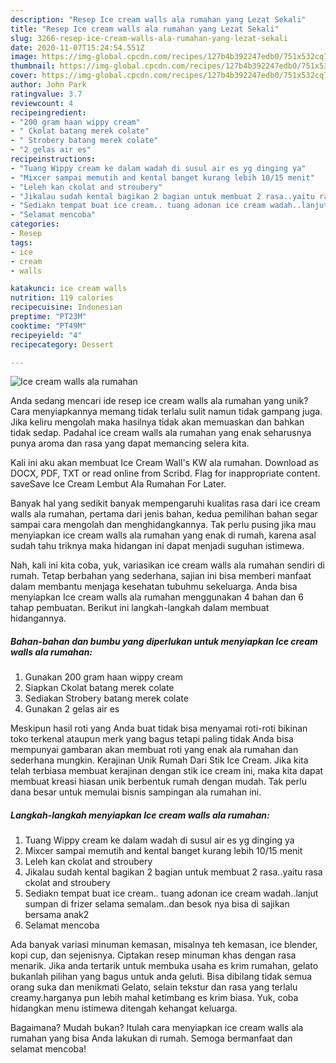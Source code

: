 ```yaml
---
description: "Resep Ice cream walls ala rumahan yang Lezat Sekali"
title: "Resep Ice cream walls ala rumahan yang Lezat Sekali"
slug: 3266-resep-ice-cream-walls-ala-rumahan-yang-lezat-sekali
date: 2020-11-07T15:24:54.551Z
image: https://img-global.cpcdn.com/recipes/127b4b392247edb0/751x532cq70/ice-cream-walls-ala-rumahan-foto-resep-utama.jpg
thumbnail: https://img-global.cpcdn.com/recipes/127b4b392247edb0/751x532cq70/ice-cream-walls-ala-rumahan-foto-resep-utama.jpg
cover: https://img-global.cpcdn.com/recipes/127b4b392247edb0/751x532cq70/ice-cream-walls-ala-rumahan-foto-resep-utama.jpg
author: John Park
ratingvalue: 3.7
reviewcount: 4
recipeingredient:
- "200 gram haan wippy cream"
- " Ckolat batang merek colate"
- " Strobery batang merek colate"
- "2 gelas air es"
recipeinstructions:
- "Tuang Wippy cream ke dalam wadah di susul air es yg dinging ya"
- "Mixcer sampai memutih and kental banget kurang lebih 10/15 menit"
- "Leleh kan ckolat and stroubery"
- "Jikalau sudah kental bagikan 2 bagian untuk membuat 2 rasa..yaitu rasa ckolat and stroubery"
- "Sediakn tempat buat ice cream.. tuang adonan ice cream wadah..lanjut sumpan di frizer selama semalam..dan besok nya bisa di sajikan bersama anak2"
- "Selamat mencoba"
categories:
- Resep
tags:
- ice
- cream
- walls

katakunci: ice cream walls 
nutrition: 119 calories
recipecuisine: Indonesian
preptime: "PT23M"
cooktime: "PT49M"
recipeyield: "4"
recipecategory: Dessert

---
```



![Ice cream walls ala rumahan](https://img-global.cpcdn.com/recipes/127b4b392247edb0/751x532cq70/ice-cream-walls-ala-rumahan-foto-resep-utama.jpg)

Anda sedang mencari ide resep ice cream walls ala rumahan yang unik? Cara menyiapkannya memang tidak terlalu sulit namun tidak gampang juga. Jika keliru mengolah maka hasilnya tidak akan memuaskan dan bahkan tidak sedap. Padahal ice cream walls ala rumahan yang enak seharusnya punya aroma dan rasa yang dapat memancing selera kita.

Kali ini aku akan membuat Ice Cream Wall&#39;s KW ala rumahan. Download as DOCX, PDF, TXT or read online from Scribd. Flag for inappropriate content. saveSave Ice Cream Lembut Ala Rumahan For Later.

Banyak hal yang sedikit banyak mempengaruhi kualitas rasa dari ice cream walls ala rumahan, pertama dari jenis bahan, kedua pemilihan bahan segar sampai cara mengolah dan menghidangkannya. Tak perlu pusing jika mau menyiapkan ice cream walls ala rumahan yang enak di rumah, karena asal sudah tahu triknya maka hidangan ini dapat menjadi suguhan istimewa.


Nah, kali ini kita coba, yuk, variasikan ice cream walls ala rumahan sendiri di rumah. Tetap berbahan yang sederhana, sajian ini bisa memberi manfaat dalam membantu menjaga kesehatan tubuhmu sekeluarga. Anda bisa menyiapkan Ice cream walls ala rumahan menggunakan 4 bahan dan 6 tahap pembuatan. Berikut ini langkah-langkah dalam membuat hidangannya.

<!--inarticleads1-->

##### Bahan-bahan dan bumbu yang diperlukan untuk menyiapkan Ice cream walls ala rumahan:

1. Gunakan 200 gram haan wippy cream
1. Siapkan  Ckolat batang merek colate
1. Sediakan  Strobery batang merek colate
1. Gunakan 2 gelas air es


Meskipun hasil roti yang Anda buat tidak bisa menyamai roti-roti bikinan toko terkenal ataupun merk yang bagus tetapi paling tidak Anda bisa mempunyai gambaran akan membuat roti yang enak ala rumahan dan sederhana mungkin. Kerajinan Unik Rumah Dari Stik Ice Cream. Jika kita telah terbiasa membuat kerajinan dengan stik ice cream ini, maka kita dapat membuat kreasi hiasan unik berbentuk rumah dengan mudah. Tak perlu dana besar untuk memulai bisnis sampingan ala rumahan ini. 

<!--inarticleads2-->

##### Langkah-langkah menyiapkan Ice cream walls ala rumahan:

1. Tuang Wippy cream ke dalam wadah di susul air es yg dinging ya
1. Mixcer sampai memutih and kental banget kurang lebih 10/15 menit
1. Leleh kan ckolat and stroubery
1. Jikalau sudah kental bagikan 2 bagian untuk membuat 2 rasa..yaitu rasa ckolat and stroubery
1. Sediakn tempat buat ice cream.. tuang adonan ice cream wadah..lanjut sumpan di frizer selama semalam..dan besok nya bisa di sajikan bersama anak2
1. Selamat mencoba


Ada banyak variasi minuman kemasan, misalnya teh kemasan, ice blender, kopi cup, dan sejenisnya. Ciptakan resep minuman khas dengan rasa menarik. Jika anda tertarik untuk membuka usaha es krim rumahan, gelato bukanlah pilihan yang bagus untuk anda geluti. Bisa dibilang tidak semua orang suka dan menikmati Gelato, selain tekstur dan rasa yang terlalu creamy.harganya pun lebih mahal ketimbang es krim biasa. Yuk, coba hidangkan menu istimewa ditengah kehangat keluarga. 

Bagaimana? Mudah bukan? Itulah cara menyiapkan ice cream walls ala rumahan yang bisa Anda lakukan di rumah. Semoga bermanfaat dan selamat mencoba!
